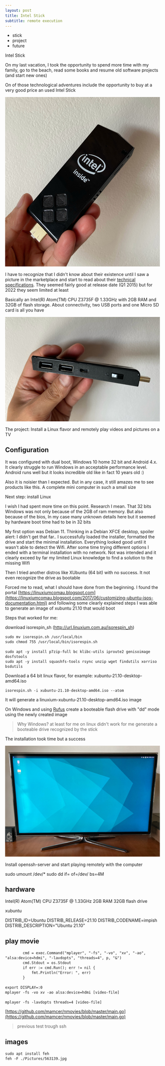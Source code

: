 ```yaml
---
layout: post
title: Intel Stick
subtitle: remote execution
---
```


- stick
- project
- future


Intel Stick

On my last vacation, I took the opportunity to spend more time with my family, go to the beach, read some books and resume old software projects (and start new ones)

On of those technological adventures include the opportunity to buy at a very good price an used Intel Stick

![intel-stick](../img/2022-02-20-intel-stick/01-intel-stick.jpg)

I have to recognize that I didn't know about their existence until I saw a picture in the marketplace and start to read about their [technical specifications](https://ark.intel.com/content/www/us/en/ark/products/86612/intel-compute-stick-stck1a32wfc.html). They seemed fairly good at release date (Q1 2015) but for 2022 they seem limited at least

Basically an Intel(R) Atom(TM) CPU  Z3735F @ 1.33GHz with 2GB RAM and 32GB of flash storage. About connectivity, two USB ports and one Micro SD card is all you have

![intel-stick-ports](../img/2022-02-20-intel-stick/02-intel-stick-ports.jpg)

The project: Install a Linux flavor and remotely play videos and pictures on a TV

## Configuration

It was configured with dual boot, Windows 10 home 32 bit and Android 4.x. It clearly struggle to run Windows in an acceptable performance level. Android runs well but it looks incredible old like in fact 10 years old :)

Also it is noisier than I expected. But in any case, it still amazes me to see products like this. A complete mini computer in such a small size

Next step: install Linux

I wish I had spent more time on this point. Research I mean. That 32 bits Windows was not only because of the 2GB of ram memory. But also because of the bios, In my case many unknown details here but it seemed by hardware boot time had to be in 32 bits

My first option was Debian 11. Thinking in a Debian XFCE desktop, spoiler alert: I didn't get that far.. I successfully loaded the installer, formatted the drive and start the minimal installation. Everything looked good until it wasn't able to detect the Wifi. After some time trying different options I ended with a terminal installation with no network. Not was intended and it clearly exceed by far my limited Linux knowledge to find a solution to the missing Wifi

Then I tried another distros like XUbuntu (64 bit) with no success. It not even recognize the drive as bootable

Forced me to read, what I should have done from the beginning. I found the portal [https://linuxiumcomau.blogspot.com](https://linuxiumcomau.blogspot.com/2017/06/customizing-ubuntu-isos-documentation.html) and following some clearly explained steps I was able to generate an image of xubuntu 21.10 that would boot

Steps that worked for me: 

download isorespin_sh (http://url.linuxium.com.au/isorespin_sh)

    sudo mv isorespin.sh /usr/local/bin
    sudo chmod 755 /usr/local/bin/isorespin.sh

    sudo apt -y install p7zip-full bc klibc-utils iproute2 genisoimage dosfstools  
    sudo apt -y install squashfs-tools rsync unzip wget findutils xorriso bsdutils
        
Download a 64 bit linux flavor, for example: xubuntu-21.10-desktop-amd64.iso
        
	isorespin.sh -i xubuntu-21.10-desktop-amd64.iso --atom

It will generate a linuxium-xubuntu-21.10-desktop-amd64.iso image

On Windows and using [Rufus](https://rufus.ie/en/) create a booteable flash drive with "dd" mode using the newly created image
> Why Windows? at least for me on linux didn't work for me generate a booteable drive recognized by the stick

The installation took time but a success

![intel-stick-desktop](../img/2022-02-20-intel-stick/03-intel-stick-desktop.jpg)

Install openssh-server and start playing remotely with the computer



sudo umount /dev/<USB device>*
sudo dd if=<respun ISO> of=/dev/<USB device> bs=4M

## hardware

Intel(R) Atom(TM) CPU  Z3735F @ 1.33GHz
2GB RAM
32GB flash drive

xubuntu

DISTRIB_ID=Ubuntu
DISTRIB_RELEASE=21.10
DISTRIB_CODENAME=impish
DISTRIB_DESCRIPTION="Ubuntu 21.10"


## play movie

			cmd = exec.Command("mplayer", "-fs", "-vo", "xv", "-ao", "alsa:device=hdmi", "-lavdopts", "threads=4", p, "&")
			cmd.Stdout = os.Stdout
			if err := cmd.Run(); err != nil {
				fmt.Println("Error: ", err)
			}

    export DISPLAY=:0
    mplayer -fs -vo xv -ao alsa:device=hdmi [video-file]

    mplayer -fs -lavdopts threads=4 [video-file]

[https://github.com/mamcer/nmovies/blob/master/main.go](https://github.com/mamcer/nmovies/blob/master/main.go)

> previous test trough ssh

## images

    sudo apt install feh
    feh -F ./Pictures/563139.jpg

